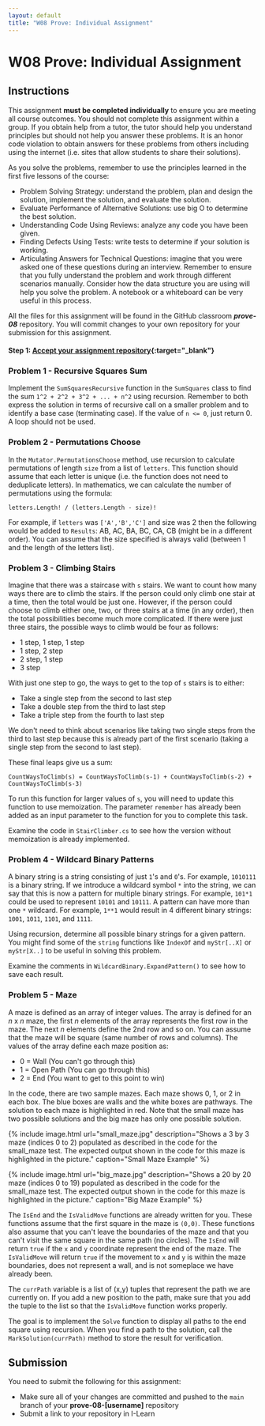 ```yaml
---
layout: default
title: "W08 Prove: Individual Assignment"
---
```


# W08 Prove: Individual Assignment
## Instructions
This assignment **must be completed individually** to ensure you are meeting all course outcomes. You should not complete this assignment within a group. If you obtain help from a tutor, the tutor should help you understand principles but should not help you answer these problems. It is an honor code violation to obtain answers for these problems from others including using the internet (i.e. sites that allow students to share their solutions).

As you solve the problems, remember to use the principles learned in the first five lessons of the course:
* Problem Solving Strategy: understand the problem, plan and design the solution, implement the solution, and evaluate the solution.
* Evaluate Performance of Alternative Solutions: use big O to determine the best solution.
* Understanding Code Using Reviews: analyze any code you have been given.
* Finding Defects Using Tests: write tests to determine if your solution is working.
* Articulating Answers for Technical Questions: imagine that you were asked one of these questions during an interview. Remember to ensure that you fully understand the problem and work through different scenarios manually. Consider how the data structure you are using will help you solve the problem. A notebook or a whiteboard can be very useful in this process.

All the files for this assignment will be found in the GitHub classroom ***prove-08*** repository. You will commit changes to your own repository for your submission for this assignment.

#### Step 1: [Accept your assignment repository](prove-classroom){:target="_blank"}

### Problem 1 - Recursive Squares Sum
Implement the `SumSquaresRecursive` function in the `SumSquares` class to find the sum `1^2 + 2^2 + 3^2 + ... + n^2` using recursion. Remember to both express the solution in terms of recursive call on a smaller problem and to identify a base case (terminating case). If the value of `n <= 0`, just return 0. A loop should not be used.

### Problem 2 - Permutations Choose
In the `Mutator.PermutationsChoose` method, use recursion to calculate permutations of length `size` from a list of `letters`. This function should assume that each letter is unique (i.e. the function does not need to deduplicate letters). In mathematics, we can calculate the number of permutations using the formula:

`letters.Length! / (letters.Length - size)!`

For example, if `letters` was `['A','B','C']` and size was 2 then the following would be added to `Results`: AB, AC, BA, BC, CA, CB (might be in a different order). You can assume that the size specified is always valid (between 1 and the length of the letters list).

### Problem 3 - Climbing Stairs
Imagine that there was a staircase with `s` stairs. We want to count how many ways there are to climb the stairs. If the person could only climb one stair at a time, then the total would be just one. However, if the person could choose to climb either one, two, or three stairs at a time (in any order), then the total possibilities become much more complicated. If there were just three stairs, the possible ways to climb would be four as follows:
* 1 step, 1 step, 1 step
* 1 step, 2 step
* 2 step, 1 step
* 3 step

With just one step to go, the ways to get to the top of `s` stairs is to either:
* Take a single step from the second to last step
* Take a double step from the third to last step
* Take a triple step from the fourth to last step

We don't need to think about scenarios like taking two single steps from the third to last step because this is already part of the first scenario (taking a single step from the second to last step).

These final leaps give us a sum:

`CountWaysToClimb(s) = CountWaysToClimb(s-1) + CountWaysToClimb(s-2) + CountWaysToClimb(s-3)`

To run this function for larger values of `s`, you will need to update this function to use memoization. The parameter `remember` has already been added as an input parameter to the function for you to complete this task.

Examine the code in `StairClimber.cs` to see how the version without memoization is already implemented.

### Problem 4 - Wildcard Binary Patterns
A binary string is a string consisting of just `1`'s and `0`'s. For example, `1010111` is a binary string. If we introduce a wildcard symbol `*` into the string, we can say that this is now a pattern for multiple binary strings. For example, `101*1` could be used to represent `10101` and `10111`. A pattern can have more than one `*` wildcard. For example, `1**1` would result in 4 different binary strings: `1001`, `1011`, `1101`, and `1111`.

Using recursion, determine all possible binary strings for a given pattern. You might find some of the `string` functions like `IndexOf` and `myStr[..X]` or `myStr[X..]`  to be useful in solving this problem.

Examine the comments in `WildcardBinary.ExpandPattern()` to see how to save each result.

### Problem 5 - Maze
A maze is defined as an array of integer values. The array is defined for an *n* x *n* maze, the first *n* elements of the array represents the first row in the maze. The next *n* elements define the 2nd row and so on. You can assume that the maze will be square (same number of rows and columns). The values of the array define each maze position as:
* 0 = Wall (You can't go through this)
* 1 = Open Path (You can go through this)
* 2 = End (You want to get to this point to win)

In the code, there are two sample mazes. Each maze shows 0, 1, or 2 in each box. The blue boxes are walls and the white boxes are pathways. The solution to each maze is highlighted in red. Note that the small maze has two possible solutions and the big maze has only one possible solution.

{% include image.html url="small_maze.jpg" description="Shows a 3 by 3 maze (indices 0 to 2) populated as described in the code for the small_maze test.  The expected output shown in the code for this maze is highlighted in the picture." caption="Small Maze Example" %}

{% include image.html url="big_maze.jpg" description="Shows a 20 by 20 maze (indices 0 to 19) populated as described in the code for the small_maze test.  The expected output shown in the code for this maze is highlighted in the picture." caption="Big Maze Example" %}

The `IsEnd` and the `IsValidMove` functions are already written for you. These functions assume that the first square in the maze is `(0,0)`. These functions also assume that you can't leave the boundaries of the maze and that you can't visit the same square in the same path (no circles). The `IsEnd` will return `true` if the `x` and `y` coordinate represent the end of the maze. The `IsValidMove` will return `true` if the movement to `x` and `y` is within the maze boundaries, does not represent a wall, and is not someplace we have already been.

The `currPath` variable is a list of (x,y) tuples that represent the path we are currently on. If you add a new position to the path, make sure that you add the tuple to the list so that the `IsValidMove` function works properly.

The goal is to implement the `Solve` function to display all paths to the end square using recursion. When you find a path to the solution, call the `MarkSolution(currPath)` method to store the result for verification.

## Submission
You need to submit the following for this assignment:
* Make sure all of your changes are committed and pushed to the `main` branch of your **prove-08-[username]** repository
* Submit a link to your repository in I-Learn
